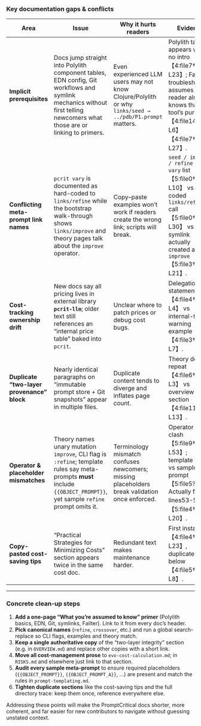 ### Key documentation gaps & conflicts

| Area                                       | Issue                                                                                                                                                                    | Why it hurts readers                                                                                     | Evidence                                                                                                                                                                 |
| ------------------------------------------ | ------------------------------------------------------------------------------------------------------------------------------------------------------------------------ | -------------------------------------------------------------------------------------------------------- | ------------------------------------------------------------------------------------------------------------------------------------------------------------------------ |
| **Implicit prerequisites**                 | Docs jump straight into Polylith component tables, EDN config, Git workflows and symlink mechanics without first telling newcomers what those are or linking to primers. | Even experienced LLM users may not know Clojure/Polylith or why `links/seed → ../pdb/P1.prompt` matters. | Polylith table appears with no intro【4\:file7†L17-L23】; Failter troubleshooting assumes the reader already knows that tool’s purpose【4\:file14†L1-L6】【4\:file7†L26-L27】. |
| **Conflicting meta-prompt link names**     | `pcrit vary` is documented as hard-coded to `links/refine` while the bootstrap walk-through shows `links/improve` and theory pages talk about the `improve` operator.    | Copy–paste examples won’t work if readers create the wrong link; scripts will break.                     | `seed / improve / refine / vary` list【5\:file0†L8-L10】 vs hard-coded `links/refine` call【5\:file0†L28-L30】 vs symlink actually created as `improve`【5\:file3†L19-L21】.   |
| **Cost-tracking ownership drift**          | New docs say all pricing lives in external library **`pcrit-llm`**; older text still references an “internal price table” baked into `pcrit`.                            | Unclear where to patch prices or debug cost bugs.                                                        | Delegation statement【4\:file4†L1-L4】 vs internal-table warning example【4\:file3†L1-L7】.                                                                                  |
| **Duplicate “two-layer provenance” block** | Nearly identical paragraphs on “immutable prompt store + Git snapshots” appear in multiple files.                                                                        | Duplicate content tends to diverge and inflates page count.                                              | Theory doc repeat【4\:file6†L1-L3】 vs overview section【4\:file11†L5-L13】.                                                                                                 |
| **Operator & placeholder mismatches**      | Theory names unary mutation `improve`, CLI flag is `:refine`; template rules say meta-prompts **must** include `{{OBJECT_PROMPT}}`, yet sample `refine` prompt omits it. | Terminology mismatch confuses newcomers; missing placeholders break validation once enforced.            | Operator name clash【5\:file9†L50-L53】; template rule vs sample prompt【5\:file5? Actually file0 lines53-56】【5\:file4†L17-L20】.                                            |
| **Copy-pasted cost-saving tips**           | “Practical Strategies for Minimizing Costs” section appears twice in the same cost doc.                                                                                  | Redundant text makes maintenance harder.                                                                 | First instance【4\:file4†L15-L23】, duplicate just below【4\:file5†L1-L8】.                                                                                                  |

---

### Concrete clean-up steps

1. **Add a one-page “What you’re assumed to know” primer** (Polylith basics, EDN, Git, symlinks, Failter). Link to it from every doc’s header.
2. **Pick canonical names** (`refine`, `crossover`, etc.) and run a global search-replace so CLI flags, examples and theory match.
3. **Keep a single authoritative copy** of the “two-layer integrity” section (e.g. in `OVERVIEW.md`) and replace other copies with a short link.
4. **Move all cost-management prose** to `evo-cost-calculation.md`; in `RISKS.md` and elsewhere just link to that section.
5. **Audit every sample meta-prompt** to ensure required placeholders (`{{OBJECT_PROMPT}}`, `{{OBJECT_PROMPT_A}}`, …) are present and match the rules in `prompt-templating.md`.
6. **Tighten duplicate sections** like the cost-saving tips and the full directory trace: keep them once, reference everywhere else.

Addressing these points will make the PromptCritical docs shorter, more coherent, and far easier for new contributors to navigate without guessing unstated context.
